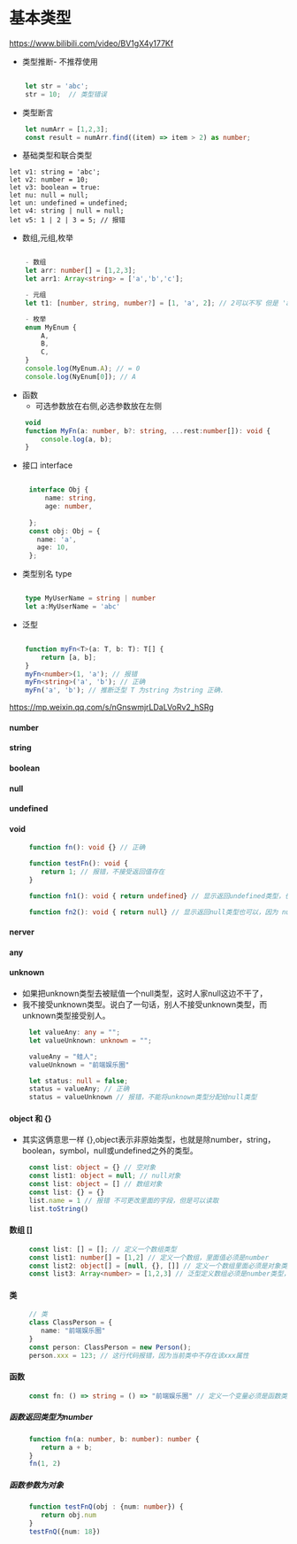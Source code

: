 # 基本类型
<https://www.bilibili.com/video/BV1gX4y177Kf>

- 类型推断- 不推荐使用

```typescript

    let str = 'abc';
    str = 10;  // 类型错误
```
- 类型断言
```typescript
    let numArr = [1,2,3];
    const result = numArr.find((item) => item > 2) as number;
```
- 基础类型和联合类型
```
let v1: string = 'abc';
let v2: number = 10;
let v3: boolean = true:
let nu: null = null;
let un: undefined = undefined;
let v4: string | null = null;
let v5: 1 | 2 | 3 = 5; // 报错
```
- 数组,元组,枚举

```typescript

    - 数组
    let arr: number[] = [1,2,3];
    let arr1: Array<string> = ['a','b','c'];

    - 元组
    let t1: [number, string, number?] = [1, 'a', 2]; // 2可以不写 但是 'a' 必须要

    - 枚举
    enum MyEnum {
        A,
        B,
        C,
    }
    console.log(MyEnum.A); // = 0
    console.log(NyEnum[0]); // A
```
- 函数
    - 可选参数放在右侧,必选参数放在左侧

```typescript
    void
    function MyFn(a: number, b?: string, ...rest:number[]): void {
        console.log(a, b);
    } 
```
- 接口 interface

```typescript

     interface Obj {
         name: string,
         age: number,
         
     };
     const obj: Obj = {
       name: 'a',
       age: 10,
     };
```
- 类型别名 type

```typescript

    type MyUserName = string | number
    let a:MyUserName = 'abc' 
```
- 泛型

```typescript

    function myFn<T>(a: T, b: T): T[] {
        return [a, b];
    }
    myFn<number>(1, 'a'); // 报错
    myFn<string>('a', 'b'); // 正确
    myFn('a', 'b'); // 推断泛型 T 为string 为string 正确.
```
<https://mp.weixin.qq.com/s/nGnswmjrLDaLVoRv2_hSRg>

#### number

#### string

#### boolean

#### null

#### undefined

#### void
```typescript
     function fn(): void {} // 正确

     function testFn(): void {
        return 1; // 报错，不接受返回值存在
     }

     function fn1(): void { return undefined} // 显示返回undefined类型，也是可以的

     function fn2(): void { return null} // 显示返回null类型也可以，因为 null == undefined
```
#### nerver

#### any

#### unknown

- 如果把unknown类型去被赋值一个null类型，这时人家null这边不干了，
- 我不接受unknown类型。说白了一句话，别人不接受unknown类型，而unknown类型接受别人。
```typescript
     let valueAny: any = "";
     let valueUnknown: unknown = "";

     valueAny = "蛙人";
     valueUnknown = "前端娱乐圈"

     let status: null = false;
     status = valueAny; // 正确
     status = valueUnknown // 报错，不能将unknown类型分配给null类型
```
#### object 和 {}
- 其实这俩意思一样 {},object表示非原始类型，也就是除number，string，boolean，symbol，null或undefined之外的类型。
```typescript
     const list: object = {} // 空对象
     const list1: object = null; // null对象
     const list: object = [] // 数组对象
     const list: {} = {}
     list.name = 1 // 报错 不可更改里面的字段，但是可以读取
     list.toString()
```
#### 数组 \[]
```typescript
     const list: [] = []; // 定义一个数组类型
     const list1: number[] = [1,2] // 定义一个数组，里面值必须是number
     const list2: object[] = [null, {}, []] // 定义一个数组里面必须是对象类型的
     const list3: Array<number> = [1,2,3] // 泛型定义数组必须是number类型，泛型我们待会讲到
```
#### 类
```typescript
     // 类
     class ClassPerson = {
        name: "前端娱乐圈"
     }
     const person: ClassPerson = new Person();
     person.xxx = 123; // 这行代码报错，因为当前类中不存在该xxx属性
```
#### 函数
```typescript
     const fn: () => string = () => "前端娱乐圈" // 定义一个变量必须是函数类型的，返回值必须是string类型
```
##### 函数返回类型为number
```typescript
     function fn(a: number, b: number): number {
        return a + b;
     }
     fn(1, 2)
```
##### 函数参数为对象
```typescript
     function testFnQ(obj : {num: number}) {
        return obj.num
     }
     testFnQ({num: 18})
```
